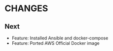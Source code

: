 # CHANGES

## Next

- Feature: Installed Ansible and docker-compose
- Feature: Ported AWS Official Docker image
